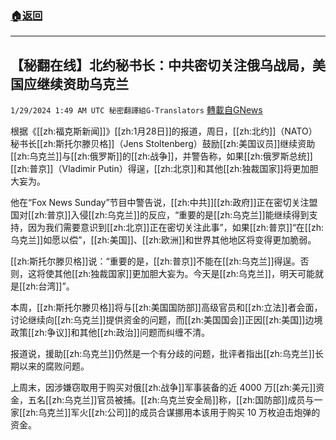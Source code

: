 ###  [:house:返回](README.md)
---


## 【秘翻在线】北约秘书长：中共密切关注俄乌战局，美国应继续资助乌克兰
`1/29/2024 1:49 AM UTC 秘密翻譯組G-Translators` [轉載自GNews](https://gnews.org/articles/2261348)

根据《[[zh:福克斯新闻]]》[[zh:1月28日]]的报道，周日，[[zh:北约]]（NATO）秘书长[[zh:斯托尔滕贝格]]（Jens Stoltenberg）鼓励[[zh:美国议员]]继续资助[[zh:乌克兰]]与[[zh:俄罗斯]]的[[zh:战争]]，并警告称，如果[[zh:俄罗斯总统]][[zh:普京]]（Vladimir Putin）得逞，[[zh:北京]]和其他[[zh:独裁国家]]将更加胆大妄为。

他在“Fox News Sunday”节目中警告说，[[zh:中共]][[zh:政府]]正在密切关注盟国对[[zh:普京]]入侵[[zh:乌克兰]]的反应，“重要的是[[zh:乌克兰]]能继续得到支持，因为我们需要意识到[[zh:北京]]正在密切关注此事”，如果[[zh:普京]]“在[[zh:乌克兰]]如愿以偿”，[[zh:美国]]、[[zh:欧洲]]和世界其他地区将变得更加脆弱。

[[zh:斯托尔滕贝格]]说：“重要的是，[[zh:普京]]不能在[[zh:乌克兰]]得逞。否则，这将使其他[[zh:独裁国家]]更加胆大妄为。今天是[[zh:乌克兰]]，明天可能就是[[zh:台湾]]”。

本周，[[zh:斯托尔滕贝格]]将与[[zh:美国国防部]]高级官员和[[zh:立法]]者会面，讨论继续向[[zh:乌克兰]]提供资金的问题，而[[zh:美国国会]]正因[[zh:美国]]边境政策[[zh:争议]]和其他[[zh:政治]]问题而纠缠不清。

报道说，援助[[zh:乌克兰]]仍然是一个有分歧的问题，批评者指出[[zh:乌克兰]]长期以来的腐败问题。

上周末，因涉嫌窃取用于购买对俄[[zh:战争]]军事装备的近 4000 万[[zh:美元]]资金，五名[[zh:乌克兰]]官员被捕。[[zh:乌克兰安全局]]称，[[zh:国防部]]成员与一家[[zh:乌克兰]]军火[[zh:公司]]的成员合谋挪用本该用于购买 10 万枚迫击炮弹的资金。
